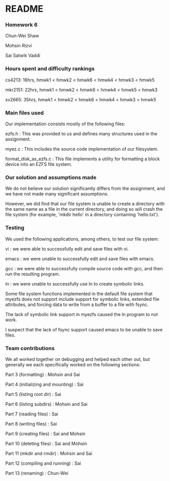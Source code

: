 # README

### Homework 6

Chun-Wei Shaw

Mohsin Rizvi

Sai Satwik Vaddi

### Hours spent and difficulty rankings

cs4213: 16hrs, hmwk1 < hmwk2 < hmwk6 < hmwk4 < hmwk3 < hmwk5

mkr2151: 22hrs, hmwk1 < hmwk2 < hmwk6 < hmwk4 < hmwk5 < hmwk3

sv2665: 35hrs, hmwk1 < hmwk2 < hmwk6 < hmwk4 < hmwk3 < hmwk5

### Main files used

Our implementation consists mostly of the following files:

ezfs.h : This was provided to us and defines many structures used in the assignment.

myez.c : This includes the source code implementation of our filesystem.

format_disk_as_ezfs.c : This file implements a utility for formatting a block device
into an EZFS file system.

### Our solution and assumptions made

We do not believe our solution significantly differs from the assignment, and we have
not made many significant assumptions.

However, we did find that our file system is unable to create a directory with the same
name as a file in the current directory, and doing so will crash the file system
(for example, 'mkdir hello' in a directory containing 'hello.txt').

### Testing

We used the following applications, among others, to test our file system:

vi : we were able to successfully edit and save files with vi.

emacs : we were unable to successfully edit and save files with emacs.

gcc : we were able to successfully compile source code with gcc, and then run the resulting program.

ln : we were unable to successfully use ln to create symbolic links.

Some file system functions implemented in the default file system that myezfs does not
support include support for symbolic links, extended file attributes, and forcing data to write
from a buffer to a file with fsync.

The lack of symbolic link support in myezfs caused the ln program to not work.

I suspect that the lack of fsync support caused emacs to be unable to save files.

### Team contributions

We all worked together on debugging and helped each other out, but generally we each
specifically worked on the following sections:

Part 3 (formatting) : Mohsin and Sai

Part 4 (initializing and mounting) : Sai

Part 5 (listing root dir) : Sai

Part 6 (listing subdirs) : Mohsin and Sai

Part 7 (reading files) : Sai

Part 8 (writing files) : Sai

Part 9 (creating files) : Sai and Mohsin

Part 10 (deleting files) : Sai and Mohsin

Part 11 (mkdir and rmdir) : Mohsin and Sai

Part 12 (compiling and running) : Sai

Part 13 (renaming) : Chun-Wei
